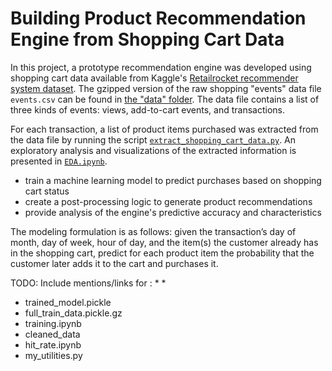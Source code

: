 # Building Product Recommendation Engine from Shopping Cart Data

In this project, a prototype recommendation engine was developed using shopping cart data available from Kaggle's [Retailrocket recommender system dataset](https://www.kaggle.com/datasets/retailrocket/ecommerce-dataset?select=events.csv).  The gzipped version of the raw shopping "events" data file `events.csv` can be found in [the "data" folder](data).  The data file contains a list of three kinds of events: views, add-to-cart events, and transactions.

For each transaction, a list of product items purchased was extracted from the data file by running the script [`extract_shopping_cart_data.py`](extract_shopping_cart_data.py).  An exploratory analysis and visualizations of the extracted information is presented in [`EDA.ipynb`](EDA.ipynb).  
* train a machine learning model to predict purchases based on shopping cart status
* create a post-processing logic to generate product recommendations
* provide analysis of the engine's predictive accuracy and characteristics


The modeling formulation is as follows: given the transaction’s day of month, day of week, hour of day, and the item(s) the customer already has in the shopping cart, predict for each product item the probability that the customer later adds it to the cart and purchases it.


TODO: Include mentions/links for :
* 
* 
* trained_model.pickle
*	full_train_data.pickle.gz
* training.ipynb
* cleaned_data
* hit_rate.ipynb
* my_utilities.py
